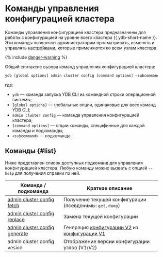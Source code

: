 # Команды управления конфигурацией кластера

Команды управления конфигурацией кластера предназначены для работы с конфигурацией на уровне всего кластера {{ ydb-short-name }}. Эти команды позволяют администраторам просматривать, изменять и управлять [настройками](../../../../../reference/configuration/index.md), которые применяются ко всем узлам кластера.

{% include [danger-warning](../../_includes/danger-warning.md) %}

Общий синтаксис вызова команд управления конфигурацией кластера:

```bash
ydb [global options] admin cluster config [command options] <subcommand>
```

где:

- `ydb` — команда запуска YDB CLI из командной строки операционной системы;
- `[global options]` — глобальные опции, одинаковые для всех команд YDB CLI;
- `admin cluster config` — команда управления конфигурацией кластера;
- `[command options]` — опции команды, специфичные для каждой команды и подкоманды;
- `<subcommand>` — подкоманда.

## Команды {#list}

Ниже представлен список доступных подкоманд для управления конфигурацией кластера. Любую команду можно вызвать с опцией `--help` для получения справки по ней.

Команда / подкоманда | Краткое описание
--- | ---
[admin cluster config fetch](./fetch.md) | Получение текущей конфигурации (псевдонимы: `get`, `dump`)
[admin cluster config replace](./replace.md) | Замена текущей конфигурации
[admin cluster config generate](./generate.md) | Генерация [конфигурации V2](../../../../../devops/configuration-management/configuration-v2/index.md) из [конфигурации V1](../../../../../devops/configuration-management/configuration-v1/index.md)
admin cluster config vesion | Отображение версии конфигурации узлов (V1/V2)
